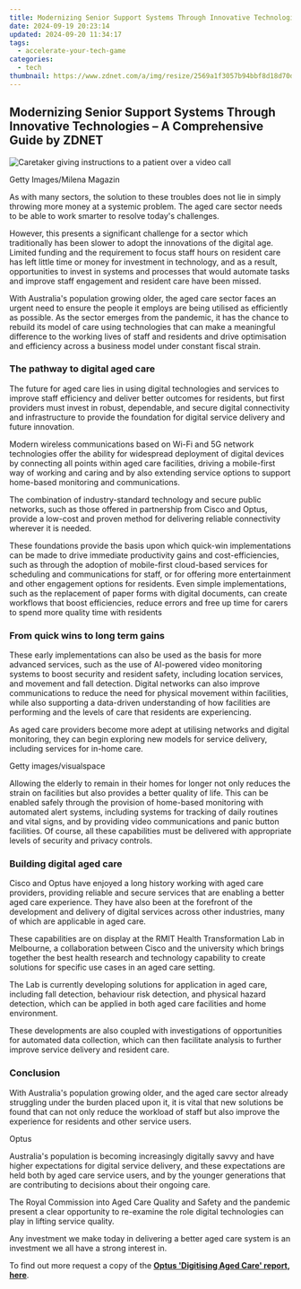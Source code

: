 ```yaml
---
title: Modernizing Senior Support Systems Through Innovative Technologies – A Comprehensive Guide by ZDNET
date: 2024-09-19 20:23:14
updated: 2024-09-20 11:34:17
tags:
  - accelerate-your-tech-game
categories:
  - tech
thumbnail: https://www.zdnet.com/a/img/resize/2569a1f3057b94bbf8d18d70d9c71ce18fb395d5/2023/02/20/f82716a6-106b-4991-be29-adcc3ae44e8f/gettyimages-1396300637.png?width=170&height=128&fit=crop&format=pjpg&auto=webp
---
```


## Modernizing Senior Support Systems Through Innovative Technologies – A Comprehensive Guide by ZDNET

![Caretaker giving instructions to a patient over a video call](https://www.zdnet.com/a/img/resize/6d7ebd12d8e6aea5eab64431a09c2f09b90e4fe5/2023/02/20/f82716a6-106b-4991-be29-adcc3ae44e8f/gettyimages-1396300637.png?auto=webp&width=1280)

Getty Images/Milena Magazin

As with many sectors, the solution to these troubles does not lie in simply throwing more money at a systemic problem. The aged care sector needs to be able to work smarter to resolve today's challenges.

However, this presents a significant challenge for a sector which traditionally has been slower to adopt the innovations of the digital age. Limited funding and the requirement to focus staff hours on resident care has left little time or money for investment in technology, and as a result, opportunities to invest in systems and processes that would automate tasks and improve staff engagement and resident care have been missed.

With Australia's population growing older, the aged care sector faces an urgent need to ensure the people it employs are being utilised as efficiently as possible. As the sector emerges from the pandemic, it has the chance to rebuild its model of care using technologies that can make a meaningful difference to the working lives of staff and residents and drive optimisation and efficiency across a business model under constant fiscal strain.

### The pathway to digital aged care

The future for aged care lies in using digital technologies and services to improve staff efficiency and deliver better outcomes for residents, but first providers must invest in robust, dependable, and secure digital connectivity and infrastructure to provide the foundation for digital service delivery and future innovation.

Modern wireless communications based on Wi-Fi and 5G network technologies offer the ability for widespread deployment of digital devices by connecting all points within aged care facilities, driving a mobile-first way of working and caring and by also extending service options to support home-based monitoring and communications.

The combination of industry-standard technology and secure public networks, such as those offered in partnership from Cisco and Optus, provide a low-cost and proven method for delivering reliable connectivity wherever it is needed.

These foundations provide the basis upon which quick-win implementations can be made to drive immediate productivity gains and cost-efficiencies, such as through the adoption of mobile-first cloud-based services for scheduling and communications for staff, or for offering more entertainment and other engagement options for residents. Even simple implementations, such as the replacement of paper forms with digital documents, can create workflows that boost efficiencies, reduce errors and free up time for carers to spend more quality time with residents

### From quick wins to long term gains

These early implementations can also be used as the basis for more advanced services, such as the use of AI-powered video monitoring systems to boost security and resident safety, including location services, and movement and fall detection. Digital networks can also improve communications to reduce the need for physical movement within facilities, while also supporting a data-driven understanding of how facilities are performing and the levels of care that residents are experiencing.

As aged care providers become more adept at utilising networks and digital monitoring, they can begin exploring new models for service delivery, including services for in-home care. 

Getty images/visualspace

Allowing the elderly to remain in their homes for longer not only reduces the strain on facilities but also provides a better quality of life. This can be enabled safely through the provision of home-based monitoring with automated alert systems, including systems for tracking of daily routines and vital signs, and by providing video communications and panic button facilities. Of course, all these capabilities must be delivered with appropriate levels of security and privacy controls.

### Building digital aged care

Cisco and Optus have enjoyed a long history working with aged care providers, providing reliable and secure services that are enabling a better aged care experience. They have also been at the forefront of the development and delivery of digital services across other industries, many of which are applicable in aged care.

These capabilities are on display at the RMIT Health Transformation Lab in Melbourne, a collaboration between Cisco and the university which brings together the best health research and technology capability to create solutions for specific use cases in an aged care setting. 

The Lab is currently developing solutions for application in aged care, including fall detection, behaviour risk detection, and physical hazard detection, which can be applied in both aged care facilities and home environment. 

These developments are also coupled with investigations of opportunities for automated data collection, which can then facilitate analysis to further improve service delivery and resident care. 

### Conclusion

With Australia's population growing older, and the aged care sector already struggling under the burden placed upon it, it is vital that new solutions be found that can not only reduce the workload of staff but also improve the experience for residents and other service users.

Optus

Australia's population is becoming increasingly digitally savvy and have higher expectations for digital service delivery, and these expectations are held both by aged care service users, and by the younger generations that are contributing to decisions about their ongoing care.

The Royal Commission into Aged Care Quality and Safety and the pandemic present a clear opportunity to re-examine the role digital technologies can play in lifting service quality.

Any investment we make today in delivering a better aged care system is an investment we all have a strong interest in.

To find out more request a copy of the [**Optus 'Digitising Aged Care' report, here**](https://www.optus.com.au/enterprise/accelerate/communications/aged-care-a-sector-in-transformation).

<ins class="adsbygoogle"
     style="display:block"
     data-ad-format="autorelaxed"
     data-ad-client="ca-pub-7571918770474297"
     data-ad-slot="1223367746"></ins>



<ins class="adsbygoogle"
     style="display:block"
     data-ad-client="ca-pub-7571918770474297"
     data-ad-slot="8358498916"
     data-ad-format="auto"
     data-full-width-responsive="true"></ins>
